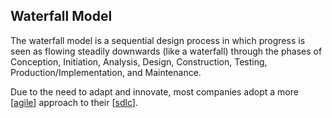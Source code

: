 ## Waterfall Model

The waterfall model is a sequential design process in which progress is seen as flowing steadily downwards (like a waterfall) through the phases of Conception, Initiation, Analysis, Design, Construction, Testing, Production/Implementation, and Maintenance.

Due to the need to adapt and innovate, most companies adopt a more [[agile]] approach to their [[sdlc]].

[//begin]: # "Autogenerated link references for markdown compatibility"
[agile]: agile "Agile"
[sdlc]: sdlc "Software Development Life Cycle (SDLC)"
[//end]: # "Autogenerated link references"
